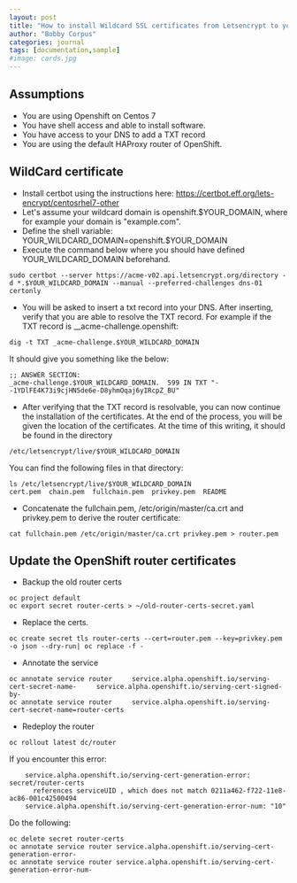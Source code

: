 ```yaml
---
layout: post
title: "How to install Wildcard SSL certificates from Letsencrypt to your OpenShift Router"
author: "Bobby Corpus"
categories: journal
tags: [documentation,sample]
#image: cards.jpg
---
```


## Assumptions
- You are using Openshift on Centos 7
- You have shell access and able to install software.
- You have access to your DNS to add a TXT record
- You are using the default HAProxy router of OpenShift.

## WildCard certificate

- Install certbot using the instructions here: https://certbot.eff.org/lets-encrypt/centosrhel7-other
- Let's assume your wildcard domain is openshift.$YOUR_DOMAIN, where for example your domain is "example.com".
- Define the shell variable: YOUR_WILDCARD_DOMAIN=openshift.$YOUR_DOMAIN
- Execute the command below where you should have defined YOUR_WILDCARD_DOMAIN beforehand.
```
sudo certbot --server https://acme-v02.api.letsencrypt.org/directory -d *.$YOUR_WILDCARD_DOMAIN --manual --preferred-challenges dns-01 certonly
```
- You will be asked to insert a txt record into your DNS. After inserting, verify that you are able to resolve the TXT record. For example if the TXT record is __acme-challenge.openshift:

```
dig -t TXT _acme-challenge.$YOUR_WILDCARD_DOMAIN
```
It should give you something like the below:

```
;; ANSWER SECTION:
_acme-challenge.$YOUR_WILDCARD_DOMAIN.	599 IN TXT "--1YDlFE4K73i9cjHN5de6e-D8yhmOqaj6yIRcpZ_BU"
```

- After verifying that the TXT record is resolvable, you can now continue the installation of the certificates. At the end of the process, you will be given the location of the certificates. At the time of this writing, it should be found in the directory 
```
/etc/letsencrypt/live/$YOUR_WILDCARD_DOMAIN
```
You can find the following files in that directory:
```
ls /etc/letsencrypt/live/$YOUR_WILDCARD_DOMAIN
cert.pem  chain.pem  fullchain.pem  privkey.pem  README
```
- Concatenate the fullchain.pem, /etc/origin/master/ca.crt and privkey.pem to derive the router certificate:
```
cat fullchain.pem /etc/origin/master/ca.crt privkey.pem > router.pem
```

## Update the OpenShift router certificates
- Backup the old router certs
```
oc project default
oc export secret router-certs > ~/old-router-certs-secret.yaml
```
- Replace the certs.
```
oc create secret tls router-certs --cert=router.pem --key=privkey.pem -o json --dry-run| oc replace -f -
```
- Annotate the service
```
oc annotate service router     service.alpha.openshift.io/serving-cert-secret-name-     service.alpha.openshift.io/serving-cert-signed-by-
oc annotate service router     service.alpha.openshift.io/serving-cert-secret-name=router-certs
```
- Redeploy the router
```
oc rollout latest dc/router
```

If you encounter this error:

```
    service.alpha.openshift.io/serving-cert-generation-error: secret/router-certs
      references serviceUID , which does not match 0211a462-f722-11e8-ac86-001c42500494
    service.alpha.openshift.io/serving-cert-generation-error-num: "10"
```

Do the following:

```
oc delete secret router-certs
oc annotate service router service.alpha.openshift.io/serving-cert-generation-error-
oc annotate service router service.alpha.openshift.io/serving-cert-generation-error-num-
```

